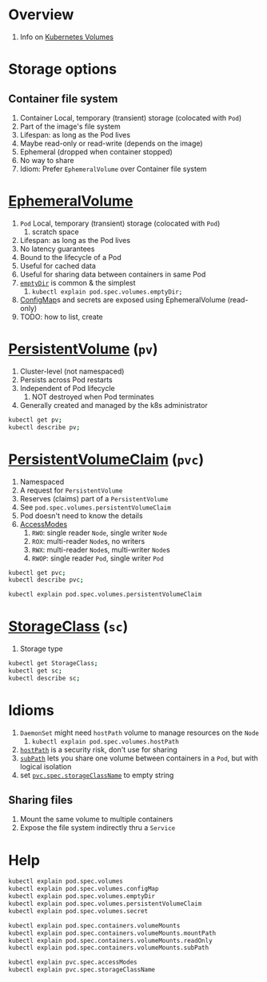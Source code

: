# Overview
1. Info on [Kubernetes Volumes](https://kubernetes.io/docs/concepts/storage/volumes/)


# Storage options

## Container file system
1. Container Local, temporary (transient) storage (colocated with `Pod`)
1. Part of the image's file system
1. Lifespan: as long as the Pod lives
1. Maybe read-only or read-write (depends on the image)
1. Ephemeral (dropped when container stopped)
1. No way to share
1. Idiom: Prefer `EphemeralVolume` over Container file system


# [EphemeralVolume](https://kubernetes.io/docs/concepts/storage/ephemeral-volumes/)
1. `Pod` Local, temporary (transient) storage (colocated with `Pod`)
    1. scratch space
1. Lifespan: as long as the Pod lives
1. No latency guarantees
1. Bound to the lifecycle of a Pod
1. Useful for cached data
1. Useful for sharing data between containers in same Pod
1. [`emptyDir`](https://kubernetes.io/docs/concepts/storage/volumes/#emptydir) is common & the simplest
    1. `kubectl explain pod.spec.volumes.emptyDir;`
1. [ConfigMap](TODO)s and secrets are exposed using EphemeralVolume (read-only)
1. TODO: how to list, create


# [PersistentVolume](https://kubernetes.io/docs/concepts/storage/persistent-volumes/) (`pv`)
1. Cluster-level (not namespaced)
1. Persists across Pod restarts
1. Independent of Pod lifecycle
    1. NOT destroyed when Pod terminates
1. Generally created and managed by the k8s administrator
```sh
kubectl get pv;
kubectl describe pv;
```


# [PersistentVolumeClaim](https://kubernetes.io/docs/concepts/storage/persistent-volumes/#lifecycle-of-a-volume-and-claim) (`pvc`)
1. Namespaced
1. A request for `PersistentVolume`
1. Reserves (claims) part of a `PersistentVolume`
1. See `pod.spec.volumes.persistentVolumeClaim`
1. Pod doesn't need to know the details
1. [AccessModes](https://kubernetes.io/docs/concepts/storage/persistent-volumes/#access-modes)
    1. `RWO`: single reader `Node`, single writer `Node`
    1. `ROX`: multi-reader `Node`s, no writers
    1. `RWX`: multi-reader `Node`s, multi-writer `Node`s
    1. `RWOP`: single reader `Pod`, single writer `Pod`
```sh
kubectl get pvc;
kubectl describe pvc;

kubectl explain pod.spec.volumes.persistentVolumeClaim
```


# [StorageClass](https://kubernetes.io/docs/concepts/storage/storage-classes/) (`sc`)
1. Storage type
```sh
kubectl get StorageClass;
kubectl get sc;
kubectl describe sc;
```


# Idioms
1. `DaemonSet` might need `hostPath` volume to manage resources on the `Node`
    1. `kubectl explain pod.spec.volumes.hostPath`
1. [`hostPath`](https://kubernetes.io/docs/concepts/storage/volumes/#hostpath) is a security risk, don't use for sharing
1. [`subPath`](https://kubernetes.io/docs/concepts/storage/volumes/#using-subpath) lets you share one volume between containers in a `Pod`, but with logical isolation
1. set [`pvc.spec.storageClassName`](https://kubernetes.io/docs/concepts/storage/persistent-volumes/#class) to empty string


## Sharing files
1. Mount the same volume to multiple containers
1. Expose the file system indirectly thru a `Service`


# Help
```sh
kubectl explain pod.spec.volumes
kubectl explain pod.spec.volumes.configMap
kubectl explain pod.spec.volumes.emptyDir
kubectl explain pod.spec.volumes.persistentVolumeClaim
kubectl explain pod.spec.volumes.secret

kubectl explain pod.spec.containers.volumeMounts
kubectl explain pod.spec.containers.volumeMounts.mountPath
kubectl explain pod.spec.containers.volumeMounts.readOnly
kubectl explain pod.spec.containers.volumeMounts.subPath

kubectl explain pvc.spec.accessModes
kubectl explain pvc.spec.storageClassName
```
